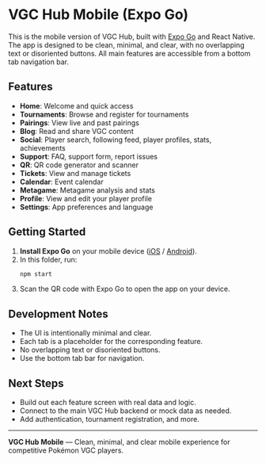 # VGC Hub Mobile (Expo Go)

This is the mobile version of VGC Hub, built with [Expo Go](https://expo.dev/) and React Native. The app is designed to be clean, minimal, and clear, with no overlapping text or disoriented buttons. All main features are accessible from a bottom tab navigation bar.

## Features
- **Home**: Welcome and quick access
- **Tournaments**: Browse and register for tournaments
- **Pairings**: View live and past pairings
- **Blog**: Read and share VGC content
- **Social**: Player search, following feed, player profiles, stats, achievements
- **Support**: FAQ, support form, report issues
- **QR**: QR code generator and scanner
- **Tickets**: View and manage tickets
- **Calendar**: Event calendar
- **Metagame**: Metagame analysis and stats
- **Profile**: View and edit your player profile
- **Settings**: App preferences and language

## Getting Started

1. **Install Expo Go** on your mobile device ([iOS](https://apps.apple.com/app/expo-go/id982107779) / [Android](https://play.google.com/store/apps/details?id=host.exp.exponent)).
2. In this folder, run:
   ```bash
   npm start
   ```
3. Scan the QR code with Expo Go to open the app on your device.

## Development Notes
- The UI is intentionally minimal and clear.
- Each tab is a placeholder for the corresponding feature.
- No overlapping text or disoriented buttons.
- Use the bottom tab bar for navigation.

## Next Steps
- Build out each feature screen with real data and logic.
- Connect to the main VGC Hub backend or mock data as needed.
- Add authentication, tournament registration, and more.

---

**VGC Hub Mobile** — Clean, minimal, and clear mobile experience for competitive Pokémon VGC players. 